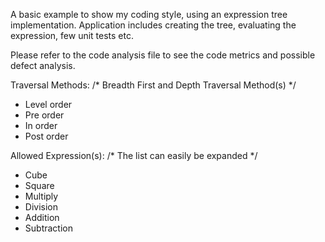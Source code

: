 A basic example to show my coding style, using an expression tree implementation. Application includes creating the tree, evaluating the expression, few unit tests etc.

Please refer to the code analysis file to see the code metrics and possible defect analysis. 

Traversal Methods:
    /* Breadth First and Depth Traversal Method(s) */
  - Level order
  - Pre order
  - In order
  - Post order

Allowed Expression(s):
    /* The list can easily be expanded */
  - Cube
  - Square
  - Multiply
  - Division
  - Addition
  - Subtraction
